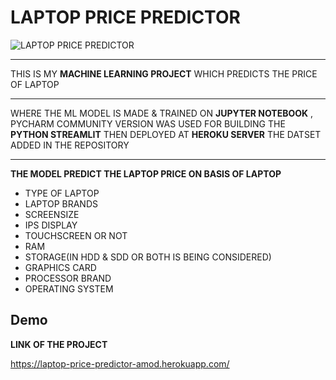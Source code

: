 
# LAPTOP PRICE PREDICTOR
![LAPTOP PRICE PREDICTOR](https://user-images.githubusercontent.com/52829708/141611235-9920dfb0-bfb6-4e8f-a960-51590477a5d2.png)

--------------------------------

THIS IS MY **MACHINE LEARNING PROJECT** WHICH PREDICTS THE PRICE OF LAPTOP

----

WHERE THE ML MODEL IS MADE & TRAINED ON **JUPYTER NOTEBOOK** , PYCHARM COMMUNITY VERSION WAS USED FOR BUILDING THE **PYTHON STREAMLIT** THEN DEPLOYED AT **HEROKU SERVER** THE DATSET ADDED IN THE REPOSITORY 

------------------------------
**THE MODEL PREDICT THE LAPTOP PRICE ON BASIS OF LAPTOP** 
* TYPE OF LAPTOP
* LAPTOP BRANDS
* SCREENSIZE
* IPS DISPLAY
* TOUCHSCREEN OR NOT
* RAM
* STORAGE(IN HDD & SDD OR BOTH IS BEING CONSIDERED)
* GRAPHICS CARD
* PROCESSOR BRAND
* OPERATING SYSTEM


## Demo
**LINK OF THE PROJECT**

https://laptop-price-predictor-amod.herokuapp.com/
